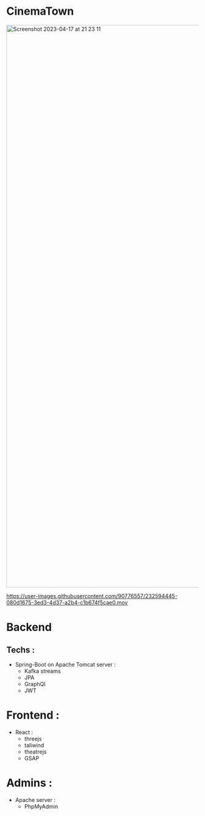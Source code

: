 # CinemaTown 


<img width="1470" alt="Screenshot 2023-04-17 at 21 23 11" src="https://user-images.githubusercontent.com/90776557/232594583-197a58f1-7edc-4ceb-81ad-4e58b531249e.png">




https://user-images.githubusercontent.com/90776557/232594445-080d1675-3ed3-4d37-a2b4-c1b674f5cae0.mov



# Backend 

## Techs : 
  * Spring-Boot  on Apache Tomcat server : 
    * Kafka streams 
    * JPA 
    * GraphQl 
    * JWT 
    


# Frontend : 
  * React : 
    * threejs 
    * taliwind
    * theatrejs 
    * GSAP 
    

# Admins : 
   * Apache server : 
     * PhpMyAdmin
